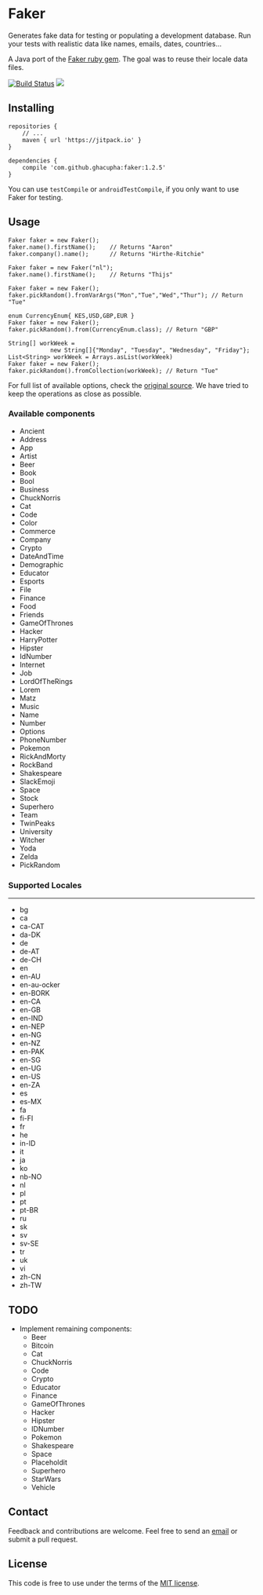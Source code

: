# Faker

Generates fake data for testing or populating a development database.
Run your tests with realistic data like names, emails, dates, countries...

A Java port of the [Faker ruby gem](https://github.com/stympy/faker/).
The goal was to reuse their locale data files.

[![Build Status](https://travis-ci.org/ghacupha/faker.svg?branch=master)](https://travis-ci.org/ghacupha/faker)
[![](https://jitpack.io/v/ghacupha/java-faker.svg)](https://jitpack.io/#ghacupha/java-faker)

## Installing

    repositories {
        // ...
        maven { url 'https://jitpack.io' }
    }

    dependencies {
        compile 'com.github.ghacupha:faker:1.2.5'
    }

You can use ```testCompile``` or ```androidTestCompile```, if you only want to use Faker for testing.

## Usage

    Faker faker = new Faker();
    faker.name().firstName();    // Returns "Aaron"
    faker.company().name();      // Returns "Hirthe-Ritchie"

    Faker faker = new Faker("nl");
    faker.name().firstName();    // Returns "Thijs"

    Faker faker = new Faker();
    faker.pickRandom().fromVarArgs("Mon","Tue","Wed","Thur"); // Return "Tue"

    enum CurrencyEnum{ KES,USD,GBP,EUR }
    Faker faker = new Faker();
    faker.pickRandom().from(CurrencyEnum.class); // Return "GBP"

    String[] workWeek =
                new String[]{"Monday", "Tuesday", "Wednesday", "Friday"};
    List<String> workWeek = Arrays.asList(workWeek)
    Faker faker = new Faker();
    faker.pickRandom().fromCollection(workWeek); // Return "Tue"

For full list of available options, check the [original source](https://github.com/stympy/faker/blob/master/README.md).
We have tried to keep the operations as close as possible.

### Available components

- Ancient
- Address
- App
- Artist
- Beer
- Book
- Bool
- Business
- ChuckNorris
- Cat
- Code
- Color
- Commerce
- Company
- Crypto
- DateAndTime
- Demographic
- Educator
- Esports
- File
- Finance
- Food
- Friends
- GameOfThrones
- Hacker
- HarryPotter
- Hipster
- IdNumber
- Internet
- Job
- LordOfTheRings
- Lorem
- Matz
- Music
- Name
- Number
- Options
- PhoneNumber
- Pokemon
- RickAndMorty
- RockBand
- Shakespeare
- SlackEmoji
- Space
- Stock
- Superhero
- Team
- TwinPeaks
- University
- Witcher
- Yoda
- Zelda
- PickRandom

### Supported Locales
-----
- bg
- ca
- ca-CAT
- da-DK
- de
- de-AT
- de-CH
- en
- en-AU
- en-au-ocker
- en-BORK
- en-CA
- en-GB
- en-IND
- en-NEP
- en-NG
- en-NZ
- en-PAK
- en-SG
- en-UG
- en-US
- en-ZA
- es
- es-MX
- fa
- fi-FI
- fr
- he
- in-ID
- it
- ja
- ko
- nb-NO
- nl
- pl
- pt
- pt-BR
- ru
- sk
- sv
- sv-SE
- tr
- uk
- vi
- zh-CN
- zh-TW

## TODO

 - Implement remaining components:
   - Beer
   - Bitcoin
   - Cat
   - ChuckNorris
   - Code
   - Crypto
   - Educator
   - Finance
   - GameOfThrones
   - Hacker
   - Hipster
   - IDNumber
   - Pokemon
   - Shakespeare
   - Space
   - Placeholdit
   - Superhero
   - StarWars
   - Vehicle

## Contact

Feedback and contributions are welcome.
Feel free to send an [email](mailto:mailnjeru@gmail.com) or submit a pull request.

## License

This code is free to use under the terms of the [MIT license](http://opensource.org/licenses/MIT).
